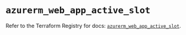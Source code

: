# `azurerm_web_app_active_slot`

Refer to the Terraform Registry for docs: [`azurerm_web_app_active_slot`](https://registry.terraform.io/providers/hashicorp/azurerm/4.42.0/docs/resources/web_app_active_slot).
